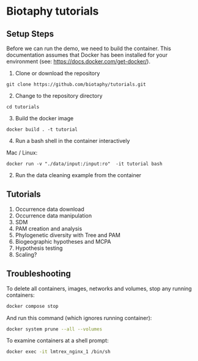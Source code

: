 # Biotaphy tutorials

## Setup Steps

Before we can run the demo, we need to build the container.  This documentation
assumes that Docker has been installed for your environment 
(see: https://docs.docker.com/get-docker/).

1. Clone or download the repository
```commandline
git clone https://github.com/biotaphy/tutorials.git
```

2. Change to the repository directory
```commandline
cd tutorials
```

3. Build the docker image
```commandline
docker build . -t tutorial
```

4. Run a bash shell in the container interactively

Mac / Linux:
```commandline
docker run -v "./data/input:/input:ro"  -it tutorial bash
```

[//]: # (or)

[//]: # (Windows:)

[//]: # (```commandline)

[//]: # (docker run -v %cd%/data:/demo -it dc_demo bash)

[//]: # (```)
  
2. Run the data cleaning example from the container


## Tutorials

1. Occurrence data download
2. Occurrence data manipulation
3. SDM
4. PAM creation and analysis
5. Phylogenetic diversity with Tree and PAM
6. Biogeographic hypotheses and MCPA
7. Hypothesis testing
8. Scaling?


## Troubleshooting

To delete all containers, images, networks and volumes, stop any running
containers:

```zsh
docker compose stop
```

And run this command (which ignores running container):

```zsh
docker system prune --all --volumes
```

To examine containers at a shell prompt: 

```zsh
docker exec -it lmtrex_nginx_1 /bin/sh
```

